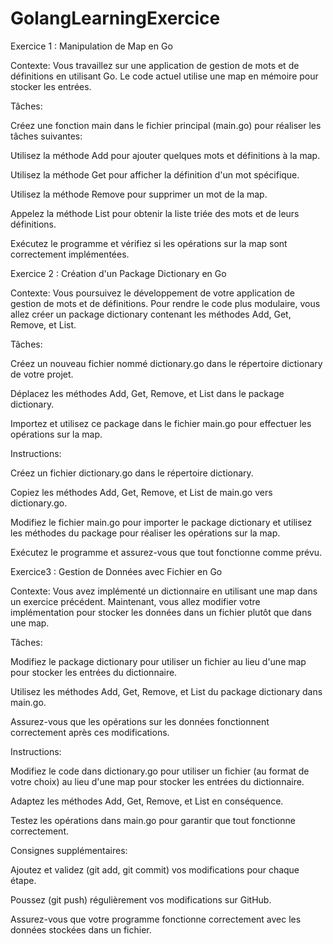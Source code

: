 # GolangLearningExercice


Exercice 1 : Manipulation de Map en Go

Contexte: Vous travaillez sur une application de gestion de mots et de définitions en utilisant Go. Le code actuel utilise une map en mémoire pour stocker les entrées.

Tâches:
	
Créez une fonction main dans le fichier principal (main.go) pour réaliser les tâches suivantes:
	
Utilisez la méthode Add pour ajouter quelques mots et définitions à la map.
		
Utilisez la méthode Get pour afficher la définition d'un mot spécifique.
		
Utilisez la méthode Remove pour supprimer un mot de la map.
		
Appelez la méthode List pour obtenir la liste triée des mots et de leurs définitions.
	
Exécutez le programme et vérifiez si les opérations sur la map sont correctement implémentées.



Exercice 2 : Création d'un Package Dictionary en Go

Contexte: Vous poursuivez le développement de votre application de gestion de mots et de définitions. Pour rendre le code plus modulaire, vous allez créer un package dictionary contenant les méthodes Add, Get, Remove, et List.

Tâches:

Créez un nouveau fichier nommé dictionary.go dans le répertoire dictionary de votre projet.
	
Déplacez les méthodes Add, Get, Remove, et List dans le package dictionary.
	
Importez et utilisez ce package dans le fichier main.go pour effectuer les opérations sur la map.


Instructions:

Créez un fichier dictionary.go dans le répertoire dictionary.
	
Copiez les méthodes Add, Get, Remove, et List de main.go vers dictionary.go.
	
Modifiez le fichier main.go pour importer le package dictionary et utilisez les méthodes du package pour réaliser les opérations sur la map.
	
Exécutez le programme et assurez-vous que tout fonctionne comme prévu.



Exercice3 : Gestion de Données avec Fichier en Go

Contexte: Vous avez implémenté un dictionnaire en utilisant une map dans un exercice précédent. Maintenant, vous allez modifier votre implémentation pour stocker les données dans un fichier plutôt que dans une map.

Tâches:
	
Modifiez le package dictionary pour utiliser un fichier au lieu d'une map pour stocker les entrées du dictionnaire.
	
Utilisez les méthodes Add, Get, Remove, et List du package dictionary dans main.go.
	
Assurez-vous que les opérations sur les données fonctionnent correctement après ces modifications.


Instructions:
	
Modifiez le code dans dictionary.go pour utiliser un fichier (au format de votre choix) au lieu d'une map pour stocker les entrées du dictionnaire.
	
Adaptez les méthodes Add, Get, Remove, et List en conséquence.
	
Testez les opérations dans main.go pour garantir que tout fonctionne correctement.


Consignes supplémentaires:
	
Ajoutez et validez (git add, git commit) vos modifications pour chaque étape.
	
Poussez (git push) régulièrement vos modifications sur GitHub.
	
Assurez-vous que votre programme fonctionne correctement avec les données stockées dans un fichier.